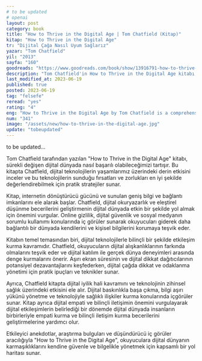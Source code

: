 ```yaml
---
# to be updated
# openai
layout: post
category: book
title: "How to Thrive in the Digital Age | Tom Chatfield (Kitap)"
kitap: "How to Thrive in the Digital Age"
tr: "Dijital Çağa Nasıl Uyum Sağlarız"
yazar: "Tom Chatfield"
yil: "2013"
sayfa: "160"
goodreads: "https://www.goodreads.com/book/show/13916791-how-to-thrive-in-the-digital-age"
description: "Tom Chatfield'in How to Thrive in the Digital Age kitabı, dijital teknolojinin hızla değişen dünyasında başarılı olmak için değerli içgörüler ve stratejiler sunuyor."
last_modified_at: 2023-06-19
published: true
posted: 2023-06-19
tag: "felsefe"
reread: "yes"
rating: "4"
eng: "How to Thrive in the Digital Age by Tom Chatfield is a comprehensive guide that provides valuable insights and practical strategies for navigating and succeeding in the digital era."
num: "341"
image: "/assets/new/how-to-thrive-in-the-digital-age.jpg"
update: "tobeupdated"
---
```


to be updated...

Tom Chatfield tarafından yazılan "How to Thrive in the Digital Age" kitabı, sürekli değişen dijital dünyada nasıl başarılı olabileceğimizi tartışır. Bu kitapta Chatfield, dijital teknolojilerin yaşamlarımız üzerindeki derin etkisini inceler ve bu teknolojilerin sunduğu fırsatları ve zorlukları en iyi şekilde değerlendirebilmek için pratik stratejiler sunar.

Kitap, internetin dönüştürücü gücünü ve sunulan geniş bilgi ve bağlantı imkanlarını ele alarak başlar. Chatfield, dijital okuryazarlık ve eleştirel düşünme becerilerini geliştirmenin dijital dünyada etkin bir şekilde yol almak için önemini vurgular. Online gizlilik, dijital güvenlik ve sosyal medyanın sorumlu kullanımı konularında iç görüler sunarak okuyucuları giderek daha bağlantılı bir dünyada kendilerini ve kişisel bilgilerini korumaya teşvik eder.

Kitabın temel temasından biri, dijital teknolojilerle bilinçli bir şekilde etkileşim kurma kavramıdır. Chatfield, okuyucuların dijital alışkanlıklarının farkında olmalarını teşvik eder ve dijital katılım ile gerçek dünya deneyimleri arasında denge kurmalarını önerir. Aşırı ekran süresinin ve dijital dikkat dağıtıcılarının potansiyel dezavantajlarını keşfederken, dijital çağda dikkat ve odaklanma yönetimi için pratik ipuçları ve teknikler sunar.

Ayrıca, Chatfield kitapta dijital iyilik hali kavramını ve teknolojinin zihinsel sağlık üzerindeki etkisini ele alır. Dijital baskınlıkla başa çıkma, bilgi aşırı yükünü yönetme ve teknolojiyle sağlıklı ilişkiler kurma konularında içgörüler sunar. Kitap ayrıca dijital empati ve bilinçli iletişimin önemini vurgulayarak dijital etkileşimlerin belirlediği bir dönemde dijital dünyada insanların birbirleriyle empati kurma ve bilinçli iletişim kurma becerilerini geliştirmelerine yardımcı olur.

Etkileyici anekdotlar, araştırma bulguları ve düşündürücü iç görüler aracılığıyla "How to Thrive in the Digital Age", okuyuculara dijital dünyanın karmaşıklıklarını kendine güvenle ve bilgelikle yönetmek için kapsamlı bir yol haritası sunar.
